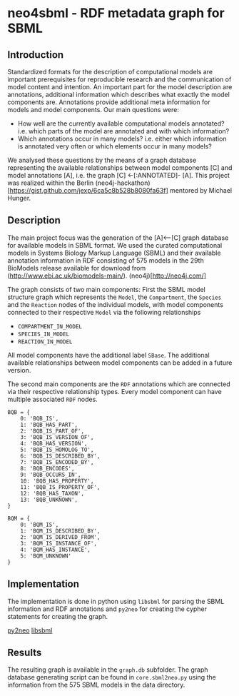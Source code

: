# neo4sbml - RDF metadata graph for SBML

## Introduction
Standardized formats for the description of computational models are important prerequisites for reproducible research and the communication of model content and intention. An important part for the model description are annotations, additional information which describes what exactly the model components are. Annotations provide additional meta information for models and model components.
Our main questions were:
* How well are the currently available computational models annotated?
i.e. which parts of the model are annotated and with which information?
* Which annotations occur in many models?
i.e. either which information is annotated very often or which elements occur in many models?

We analysed these questions by the means of a graph database representing the available relationships between model components [C] and model annotations [A], i.e. the graph [C] <-[:ANNOTATED]- [A].
This project was realized within the Berlin (neo4j-hackathon)[https://gist.github.com/jexp/6ca5c8b528b8080fa63f] mentored by Michael Hunger.

## Description
The main project focus was the generation of the [A]<--[C] graph database for available models in SBML format. We used the curated computational models in Systems Biology Markup Language (SBML) and their available annotation information in RDF consisting of 575 models in the 29th BioModels release available for download from (http://www.ebi.ac.uk/biomodels-main/).
(neo4j)[http://neo4j.com/]

The graph consists of two main components: First the SBML model structure graph which represents the `Model`, the `Compartment`, the `Species` and the `Reaction` nodes of the individual models, with model components connected to their respective `Model` via the following relationships
* `COMPARTMENT_IN_MODEL`
* `SPECIES_IN_MODEL` 
* `REACTION_IN_MODEL`

All model components have the additional label `SBase`.
The additional available relationships between model components can be added in a future version.

The second main components are the `RDF` annotations which are connected via their respective relationship types. Every model component can have multiple associated `RDF` nodes.
```
BQB = {
    0: 'BQB_IS',
    1: 'BQB_HAS_PART',
    2: 'BQB_IS_PART_OF',
    3: 'BQB_IS_VERSION_OF',
    4: 'BQB_HAS_VERSION',
    5: 'BQB_IS_HOMOLOG_TO',
    6: 'BQB_IS_DESCRIBED_BY',
    7: 'BQB_IS_ENCODED_BY',
    8: 'BQB_ENCODES',
    9: 'BQB_OCCURS_IN',
    10: 'BQB_HAS_PROPERTY',
    11: 'BQB_IS_PROPERTY_OF',
    12: 'BQB_HAS_TAXON',
    13: 'BQB_UNKNOWN',
}

BQM = {
    0: 'BQM_IS',
    1: 'BQM_IS_DESCRIBED_BY',
    2: 'BQM_IS_DERIVED_FROM',
    3: 'BQM_IS_INSTANCE_OF',
    4: 'BQM_HAS_INSTANCE',
    5: 'BQM_UNKNOWN'
}
```

## Implementation
The implementation is done in python using `libsbml` for parsing the SBML information and RDF annotations and `py2neo` for creating the cypher statements for creating the graph.

[py2neo](http://py2neo.org/2.0/)
[libsbml](http://www.sbml.org)

## Results
The resulting graph is available in the `graph.db` subfolder.
The graph database generating script can be found in `core.sbml2neo.py` using the information from the 575 SBML models in the data directory.



